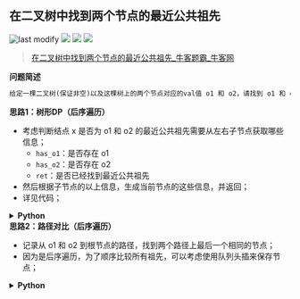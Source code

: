 ## 在二叉树中找到两个节点的最近公共祖先
<!--START_SECTION:badge-->

![last modify](https://img.shields.io/static/v1?label=last%20modify&message=2022-10-14%2014%3A59%3A33&color=yellowgreen&style=flat-square)
[![](https://img.shields.io/static/v1?label=&message=%E4%B8%AD%E7%AD%89&color=yellow&style=flat-square)](../../../README.md#中等)
[![](https://img.shields.io/static/v1?label=&message=%E7%89%9B%E5%AE%A2&color=green&style=flat-square)](../../../README.md#牛客)
[![](https://img.shields.io/static/v1?label=&message=%E4%BA%8C%E5%8F%89%E6%A0%91/%E6%A0%91&color=blue&style=flat-square)](../../../README.md#二叉树树)

<!--END_SECTION:badge-->
<!--info
tags: [二叉树]
source: 牛客
level: 中等
number: '0102'
name: 在二叉树中找到两个节点的最近公共祖先
companies: []
-->

> [在二叉树中找到两个节点的最近公共祖先_牛客题霸_牛客网](https://www.nowcoder.com/practice/e0cc33a83afe4530bcec46eba3325116)

<summary><b>问题简述</b></summary>

```txt
给定一棵二叉树(保证非空)以及这棵树上的两个节点对应的val值 o1 和 o2，请找到 o1 和 o2 的最近公共祖先节点。
```

<!-- 
<details><summary><b>详细描述</b></summary>

```txt
```

</details>
-->

<!-- <div align="center"><img src="../../../_assets/xxx.png" height="300" /></div> -->

<summary><b>思路1：树形DP（后序遍历）</b></summary>

- 考虑判断结点 x 是否为 o1 和 o2 的最近公共祖先需要从左右子节点获取哪些信息；
    - `has_o1`：是否存在 o1
    - `has_o2`：是否存在 o2
    - `ret`：是否已经找到最近公共祖先
- 然后根据子节点的以上信息，生成当前节点的这些信息，并返回；
- 详见代码；

<details><summary><b>Python</b></summary>

```python
class Solution:
    def lowestCommonAncestor(self , root: TreeNode, o1: int, o2: int) -> int:
        
        from dataclasses import dataclass
        
        @dataclass
        class Info:
            has_o1: bool  # 以当前结点为根节点的树中是否存在 o1
            has_o2: bool  # 以当前结点为根节点的树中是否存在 o2
            ret: int  # o1 和 o2 的最近公共祖先

        def dfs(x):
            if not x: return Info(False, False, None)
            
            l, r = dfs(x.left), dfs(x.right)
            has_o1 = l.has_o1 or r.has_o1 or x.val == o1
            has_o2 = l.has_o2 or r.has_o2 or x.val == o2
            ret = l.ret or r.ret or x.val if has_o1 and has_o2 else None
            return Info(has_o1, has_o2, ret)
        
        return dfs(root).ret
```

</details>


<summary><b>思路2：路径对比（后序遍历）</b></summary>

- 记录从 o1 和 o2 到根节点的路径，找到两个路径上最后一个相同的节点；
- 因为是后序遍历，为了顺序比较所有祖先，可以考虑使用队列头插来保存节点；

<details><summary><b>Python</b></summary>

```python
class Solution:
    def lowestCommonAncestor(self , root: TreeNode, o1: int, o2: int) -> int:
        
        def dfs(x, o, path):  # 获取 o 的祖先路径
            if not x: return False
            l, r = dfs(x.left, o, path), dfs(x.right, o, path)
            if l or r or x.val == o: 
                path.appendleft(x.val)
                return True
            return False
        
        from collections import deque
        p1 = deque(); dfs(root, o1, p1)
        p2 = deque(); dfs(root, o2, p2)
        
        pre = -1
        for v1, v2 in zip(p1, p2):
            if v1 == v2: pre = v1
            else: break
                
        return pre
```

</details>